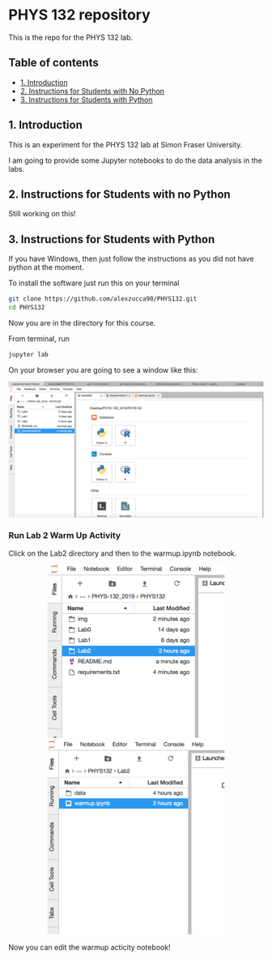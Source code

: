 PHYS 132 repository
================

This is the repo for the PHYS 132 lab. 

## Table of contents
* [1. Introduction](#1-introduction)
* [2. Instructions for Students with No Python](#2-instructions-for-students-with-no-python)
* [3. Instructions for Students with Python](#3-instructions-for-students-with-python)

## 1. Introduction
This is an experiment for the PHYS 132 lab at Simon Fraser University. 

I am going to provide some Jupyter notebooks to do the data analysis in the labs.


## 2. Instructions for Students with no Python

Still working on this!

## 3. Instructions for Students with Python

If you have Windows, then just follow the instructions as you did not have python at the moment. 

To install the software just run this on your terminal

```bash
git clone https://github.com/alexzucca90/PHYS132.git
cd PHYS132
```
Now you are in the directory for this course. 

From terminal, run 
```bash
jupyter lab
```

On your browser you are going to see a window like this:
<p align="center">
<img src="img/jupyter_lab_home.png" width="1000" title="jupyter lab home" />
</p>

### Run Lab 2 Warm Up Activity

Click on the Lab2 directory and then to the warmup.ipynb notebook.
<p align="center">
<img src="img/lab2.png" width="350" title="lab 2" />
<img src="img/warmup.png" width="350" title="warmup" />
</p>

Now you can edit the warmup acticity notebook!

